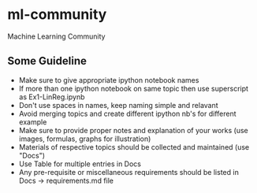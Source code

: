 # ml-community
Machine Learning Community

## Some Guideline
* Make sure to give appropriate ipython notebook names
* If more than one ipython notebook on same topic then use superscript as Ex1-LinReg.ipynb
* Don't use spaces in names, keep naming simple and relavant
* Avoid merging topics and create different ipython nb's for different example
* Make sure to provide proper notes and explanation of your works (use images, formulas, graphs for illustration)
* Materials of respective topics should be collected and maintained (use "Docs")
* Use Table for multiple entries in Docs
* Any pre-requisite or miscellaneous requirements should be listed in Docs -> requirements.md file